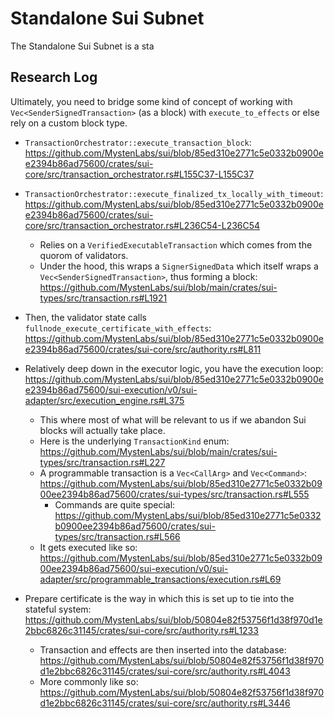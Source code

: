 # Standalone Sui Subnet
The Standalone Sui Subnet is a sta

## Research Log
Ultimately, you need to bridge some kind of concept of working with `Vec<SenderSignedTransaction>` (as a block) with `execute_to_effects` or else rely on a custom block type.

- `TransactionOrchestrator::execute_transaction_block`: https://github.com/MystenLabs/sui/blob/85ed310e2771c5e0332b0900ee2394b86ad75600/crates/sui-core/src/transaction_orchestrator.rs#L155C37-L155C37
- `TransactionOrchestrator::execute_finalized_tx_locally_with_timeout`: https://github.com/MystenLabs/sui/blob/85ed310e2771c5e0332b0900ee2394b86ad75600/crates/sui-core/src/transaction_orchestrator.rs#L236C54-L236C54
    - Relies on a `VerifiedExecutableTransaction` which comes from the quorom of validators.
    - Under the hood, this wraps a `SignerSignedData` which itself wraps a `Vec<SenderSignedTransaction>`, thus forming a block: https://github.com/MystenLabs/sui/blob/main/crates/sui-types/src/transaction.rs#L1921

- Then, the validator state calls `fullnode_execute_certificate_with_effects`: https://github.com/MystenLabs/sui/blob/85ed310e2771c5e0332b0900ee2394b86ad75600/crates/sui-core/src/authority.rs#L811

- Relatively deep down in the executor logic, you have the execution loop: https://github.com/MystenLabs/sui/blob/85ed310e2771c5e0332b0900ee2394b86ad75600/sui-execution/v0/sui-adapter/src/execution_engine.rs#L375
    - This where most of what will be relevant to us if we abandon Sui blocks will actually take place. 
    - Here is the underlying `TransactionKind` enum: https://github.com/MystenLabs/sui/blob/main/crates/sui-types/src/transaction.rs#L227
    - A programmable transaction is a `Vec<CallArg>` and `Vec<Command>`: https://github.com/MystenLabs/sui/blob/85ed310e2771c5e0332b0900ee2394b86ad75600/crates/sui-types/src/transaction.rs#L555
        - Commands are quite special: https://github.com/MystenLabs/sui/blob/85ed310e2771c5e0332b0900ee2394b86ad75600/crates/sui-types/src/transaction.rs#L566
    - It gets executed like so: https://github.com/MystenLabs/sui/blob/85ed310e2771c5e0332b0900ee2394b86ad75600/sui-execution/v0/sui-adapter/src/programmable_transactions/execution.rs#L69

- Prepare certificate is the way in which this is set up to tie into the stateful system: https://github.com/MystenLabs/sui/blob/50804e82f53756f1d38f970d1e2bbc6826c31145/crates/sui-core/src/authority.rs#L1233
    - Transaction and effects are then inserted into the database: https://github.com/MystenLabs/sui/blob/50804e82f53756f1d38f970d1e2bbc6826c31145/crates/sui-core/src/authority.rs#L4043
    - More commonly like so: https://github.com/MystenLabs/sui/blob/50804e82f53756f1d38f970d1e2bbc6826c31145/crates/sui-core/src/authority.rs#L3446